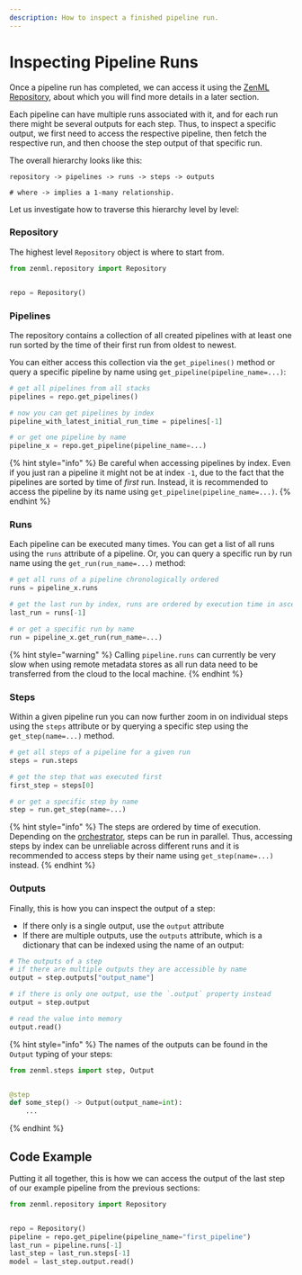 ```yaml
---
description: How to inspect a finished pipeline run.
---
```


# Inspecting Pipeline Runs

Once a pipeline run has completed, we can access it using the
[ZenML Repository](stacks_profiles_repositories.md), about which you will find
more details in a later section.

Each pipeline can have multiple runs associated with it, and for each run there
might be several outputs for each step. Thus, to inspect a specific output, we
first need to access the respective pipeline, then fetch the respective run, 
and then choose the step output of that specific run.

The overall hierarchy looks like this:

```shell
repository -> pipelines -> runs -> steps -> outputs

# where -> implies a 1-many relationship.
```

Let us investigate how to traverse this hierarchy level by level:

### Repository

The highest level `Repository` object is where to start from.

```python
from zenml.repository import Repository


repo = Repository()
```

### Pipelines

The repository contains a collection of all created pipelines with at least one
run sorted by the time of their first run from oldest to newest.

You can either access this collection via the `get_pipelines()` method or query
a specific pipeline by name using `get_pipeline(pipeline_name=...)`:

```python
# get all pipelines from all stacks
pipelines = repo.get_pipelines()  

# now you can get pipelines by index
pipeline_with_latest_initial_run_time = pipelines[-1]

# or get one pipeline by name
pipeline_x = repo.get_pipeline(pipeline_name=...)
```

{% hint style="info" %}
Be careful when accessing pipelines by index. Even if you just ran a pipeline 
it might not be at index `-1`, due to the fact that the pipelines are sorted 
by time of *first* run. Instead, it is recommended to access the pipeline by its
name using `get_pipeline(pipeline_name=...)`.
{% endhint %}

### Runs

Each pipeline can be executed many times. You can get a list of all runs using
the `runs` attribute of a pipeline. Or, you can query a specific run by run
name using the `get_run(run_name=...)` method:

```python
# get all runs of a pipeline chronologically ordered
runs = pipeline_x.runs 

# get the last run by index, runs are ordered by execution time in ascending order
last_run = runs[-1]

# or get a specific run by name
run = pipeline_x.get_run(run_name=...)
```

{% hint style="warning" %}
Calling `pipeline.runs` can currently be very slow when using remote metadata
stores as all run data need to be transferred from the cloud to the local
machine. 
{% endhint %}

### Steps

Within a given pipeline run you can now further zoom in on individual steps
using the `steps` attribute or by querying a specific step using the
`get_step(name=...)` method.

```python
# get all steps of a pipeline for a given run
steps = run.steps

# get the step that was executed first
first_step = steps[0]

# or get a specific step by name
step = run.get_step(name=...)
```

{% hint style="info" %}
The steps are ordered by time of execution. Depending on the 
[orchestrator](../mlops_stacks/orchestrators/overview.md), steps can be run in 
parallel. Thus, accessing steps by index can be unreliable across different
runs and it is recommended to access steps by their name using
`get_step(name=...)` instead.
{% endhint %}

### Outputs

Finally, this is how you can inspect the output of a step:
- If there only is a single output, use the `output` attribute
- If there are multiple outputs, use the `outputs` attribute, which is a
dictionary that can be indexed using the name of an output:

```python
# The outputs of a step
# if there are multiple outputs they are accessible by name
output = step.outputs["output_name"]

# if there is only one output, use the `.output` property instead 
output = step.output 

# read the value into memory
output.read()  
```

{% hint style="info" %}
The names of the outputs can be found in the `Output` typing of your steps:

```python
from zenml.steps import step, Output


@step
def some_step() -> Output(output_name=int):
    ...
```
{% endhint %}

## Code Example

Putting it all together, this is how we can access the output of the last step
of our example pipeline from the previous sections:

```python
from zenml.repository import Repository


repo = Repository()
pipeline = repo.get_pipeline(pipeline_name="first_pipeline")
last_run = pipeline.runs[-1]
last_step = last_run.steps[-1]
model = last_step.output.read()
```
